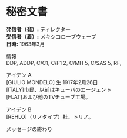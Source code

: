 # 秘密文書

**発信者（発）:** ディレクター  
**受信者（着）:** メキシコローブウェーブ  
**日時:** 1963年3月  

情報  
DDP, ADDP, C/C1, C/F1 2, C/MH 5, C/SAS 5, RF,  

アイデン A  
[GIULIO MONDELO] 生 1917年2月26日  
[ITALY]市民、以前はキューバのエージェント  
[FLAT]および他のTVチューブ工場。  

アイデン B  
[REHLO]（リノタイプ）社、トリノ。  

メッセージの終わり  